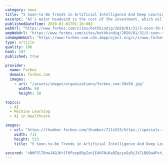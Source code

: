 ```yaml
---
category: news
title: "5 Soon-to-Be Trends in Artificial Intelligence And Deep Learning"
excerpt: "AI’s major headwind is the cost of the investment, which will skew returns in the short-term. When the turnaround occurs, however, companies who are making the investment can expect to be rewarded disproportionately with a wide performance gap and up to double the cash flow."
publishedDateTime: 2020-02-01T01:10:00Z
webUrl: "https://www.forbes.com/sites/bethkindig/2020/01/31/5-soon-t0-be-trends-in-artificial-intelligence-and-deep-learning/"
ampWebUrl: "https://www.forbes.com/sites/bethkindig/2020/01/31/5-soon-t0-be-trends-in-artificial-intelligence-and-deep-learning/amp/"
cdnAmpWebUrl: "https://www-forbes-com.cdn.ampproject.org/c/s/www.forbes.com/sites/bethkindig/2020/01/31/5-soon-t0-be-trends-in-artificial-intelligence-and-deep-learning/amp/"
type: article
quality: 106
heat: 107
published: true

provider:
  name: Forbes
  domain: forbes.com
  images:
    - url: "/assets/images/organizations/forbes.com-50x50.jpg"
      width: 50
      height: 50

topics:
  - AI
  - Machine Learning
  - AI in Healthcare

images:
  - url: "https://thumbor.forbes.com/thumbor/711x533/https://specials-images.forbesimg.com/imageserve/5e34ccbef133f400076b5a6a/960x0.jpg?fit=scale"
    width: 711
    height: 533
    title: "5 Soon-to-Be Trends in Artificial Intelligence And Deep Learning"

secured: "vNHF5lT0nwJ4QJ6+lFUPzep89pZxn1E4H7Ni6aOZqcyuGyRjJX7LBQ9aAPxtzOeDyfkuqLSOVjnxgCPlU/ybzqnqqZZ4rDdTQaehuesGEDhvRFp3HhCyzTlS0fHOGSNGX8cz/od74MkwKb1jR4AY6SpMkwAddhdqaZjZGoUuvuw1HsU9n0u5wBPmfi0sAnZV9vV5sIRBjFdrFTL1wHZ+v90asXGhQHj2gX1iFunBTsM8wxILbl3CZ+w7zFRArm2HVfI7imsAly1+Q+XMZjcLoqIdffB/993430hV1Bv0T+B9Kbrd2Xlk6LGTE5RmCeqaCIWjbwWSgdRE2IKhEdQpTfE5JlKOdP4Qdz3rC8DxfHcY6M1TTe0ipFzHjBO7dVXPtPfRJTa5LcFBpq8j6Rj4VoHcYgAx4ESI6ovtFOzJcrCSRrzYAmAZ+jOFgKYBkUdXbfka6QXj0d0nQJNUi2+bW9kfkeEfrodyhDZX6QfAyk8=;lNPYACIslLpUY7e9Festgw=="
---
```


